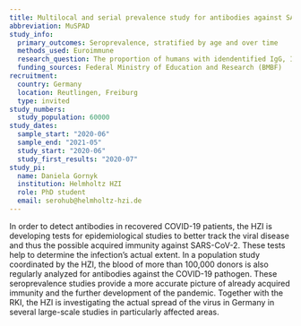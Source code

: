 ```yaml
---
title: Multilocal and serial prevalence study for antibodies against SARS-2 coronavirus in Germany
abbreviation: MuSPAD
study_info:
  primary_outcomes: Seroprevalence, stratified by age and over time
  methods_used: Euroimmune
  research_question: The proportion of humans with idendentified IgG, IgA, IgM antibodies against COVID-19
  funding_sources: Federal Ministry of Education and Research (BMBF)
recruitment:
  country: Germany
  location: Reutlingen, Freiburg
  type: invited
study_numbers:
  study_population: 60000
study_dates:
  sample_start: "2020-06"
  sample_end: "2021-05"
  study_start: "2020-06"
  study_first_results: "2020-07"
study_pi:
  name: Daniela Gornyk
  institution: Helmholtz HZI
  role: PhD student
  email: serohub@helmholtz-hzi.de
---
```

In order to detect antibodies in recovered COVID-19 patients, the HZI is developing tests for epidemiological studies to better track the viral disease and thus the possible acquired immunity against SARS-CoV-2. These tests help to determine the infection’s actual extent. In a population study coordinated by the HZI, the blood of more than 100,000 donors is also regularly analyzed for antibodies against the COVID-19 pathogen. These seroprevalence studies provide a more accurate picture of already acquired immunity and the further development of the pandemic. Together with the RKI, the HZI is investigating the actual spread of the virus in Germany in several large-scale studies in particularly affected areas.
